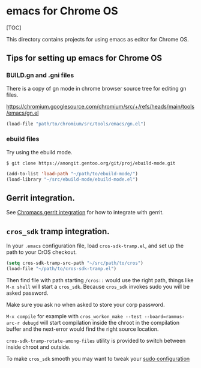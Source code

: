 # emacs for Chrome OS

[TOC]

This directory contains projects for using emacs as editor for Chrome OS.

## Tips for setting up emacs for Chrome OS

### BUILD.gn and .gni files

There is a copy of gn mode in chrome browser source tree for editing gn files.

https://chromium.googlesource.com/chromium/src/+/refs/heads/main/tools/emacs/gn.el

```lisp
(load-file "path/to/chromium/src/tools/emacs/gn.el")
```

### ebuild files

Try using the ebuild mode.

```shell
$ git clone https://anongit.gentoo.org/git/proj/ebuild-mode.git
```

```lisp
(add-to-list 'load-path "~/path/to/ebuild-mode/")
(load-library "~/src/ebuild-mode/ebuild-mode.el")
```

## Gerrit integration.

See [Chromacs gerrit integration](gerrit/README.md) for how to integrate with
gerrit.

## `cros_sdk` tramp integration.

In your `.emacs` configuration file, load `cros-sdk-tramp.el`, and set up the
path to your CrOS checkout.

```lisp
(setq cros-sdk-tramp-src-path "~/src/path/to/cros")
(load-file "~/path/to/cros-sdk-tramp.el")
```

Then find file with path starting `/cros::` would use the right path, things
like `M-x shell` will start a `cros_sdk`. Because `cros_sdk` invokes sudo you
will be asked password.

Make sure you ask no when asked to store your corp password.

`M-x compile` for example with `cros_workon_make --test --board=rammus-arc-r
debugd` will start compilation inside the chroot in the compilation buffer and
the next-error would find the right source location.

`cros-sdk-tramp-rotate-among-files` utility is provided to switch between inside
chroot and outside.

To make `cros_sdk` smooth you may want to tweak your
[sudo configuration](https://chromium.googlesource.com/chromiumos/docs/+/HEAD/tips-and-tricks.md#How-to-make-sudo-a-little-more-permissive)
